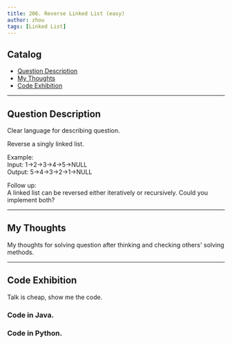 ```yaml
---
title: 206. Reverse Linked List (easy)                   
author: zhou      
tags: [Linked List]            
---
```


       

## Catalog  
+ [Question Description](#partI)
+ [My Thoughts](#partII)
+ [Code Exhibition](#partIII)

----------------------------------

## Question Description
Clear language for describing question.    

Reverse a singly linked list.       

Example:     
Input: 1->2->3->4->5->NULL    
Output: 5->4->3->2->1->NULL      

Follow up:    
A linked list can be reversed either iteratively or recursively. Could you implement both?      


----------------------------------

## My Thoughts
My thoughts for solving question after thinking and checking others' solving methods.        








----------------------------------

## Code Exhibition
Talk is cheap, show me the code.    
### Code in Java.     



### Code in Python.   




